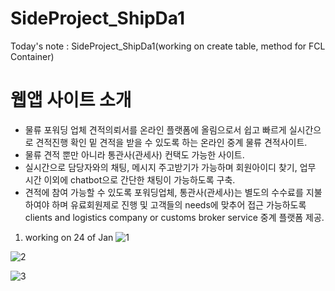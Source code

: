 # SideProject_ShipDa1
Today's note : SideProject_ShipDa1(working on create table, method for FCL Container)

# 웹앱 사이트 소개
- 물류 포워딩 업체 견적의뢰서를 온라인 플랫폼에 올림으로서 쉽고 빠르게 실시간으로 견적진행 확인 밑 견적을 받을 수 있도록 하는 온라인 중계 물류 견적사이트.
- 물류 견적 뿐만 아니라 통관사(관세사) 컨택도 가능한 사이트.
- 실시간으로 담당자와의 채팅, 메시지 주고받기가 가능하며 회원아이디 찾기, 업무 시간 이외에 chatbot으로 간단한 채팅이 가능하도록 구축.
- 견적에 참여 가능할 수 있도록 포워딩업체, 통관사(관세사)는 별도의 수수료를 지불하여야 하며 유료회원제로 진행 및 고객들의 needs에 맞추어 접근 가능하도록 
  clients and logistics company or customs broker service 중계 플랫폼 제공.




1. working on 24 of Jan
![1](https://user-images.githubusercontent.com/73155839/105609295-ae6cdd80-5deb-11eb-9e53-04a5b4a4a93d.png)


![2](https://user-images.githubusercontent.com/73155839/105609312-c5133480-5deb-11eb-9169-92faf3faed34.png)


![3](https://user-images.githubusercontent.com/73155839/105609314-c7758e80-5deb-11eb-8587-45ec2f798f98.png)
